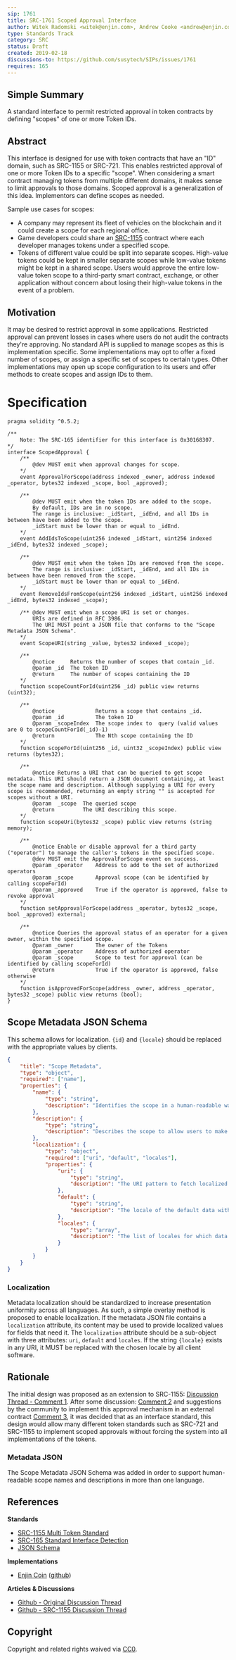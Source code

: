```yaml
---
sip: 1761
title: SRC-1761 Scoped Approval Interface
author: Witek Radomski <witek@enjin.com>, Andrew Cooke <andrew@enjin.com>, James Therien <james@enjin.com>, Eric Binet <eric@enjin.com>
type: Standards Track
category: SRC
status: Draft
created: 2019-02-18
discussions-to: https://github.com/susytech/SIPs/issues/1761
requires: 165
---
```


## Simple Summary

A standard interface to permit restricted approval in token contracts by defining "scopes" of one or more Token IDs.

## Abstract

This interface is designed for use with token contracts that have an "ID" domain, such as SRC-1155 or SRC-721. This enables restricted approval of one or more Token IDs to a specific "scope". When considering a smart contract managing tokens from multiple different domains, it makes sense to limit approvals to those domains. Scoped approval is a generalization of this idea. Implementors can define scopes as needed.

Sample use cases for scopes:

* A company may represent its fleet of vehicles on the blockchain and it could create a scope for each regional office.
* Game developers could share an [SRC-1155](https://github.com/susytech/SIPs/blob/master/SIPS/sip-1155.md) contract where each developer manages tokens under a specified scope.
* Tokens of different value could be split into separate scopes. High-value tokens could be kept in smaller separate scopes while low-value tokens might be kept in a shared scope. Users would approve the entire low-value token scope to a third-party smart contract, exchange, or other application without concern about losing their high-value tokens in the event of a problem.

## Motivation

It may be desired to restrict approval in some applications. Restricted approval can prevent losses in cases where users do not audit the contracts they're approving. No standard API is supplied to manage scopes as this is implementation specific. Some implementations may opt to offer a fixed number of scopes, or assign a specific set of scopes to certain types. Other implementations may open up scope configuration to its users and offer methods to create scopes and assign IDs to them.

# Specification

```solidity
pragma solidity ^0.5.2;

/**
    Note: The SRC-165 identifier for this interface is 0x30168307.
*/
interface ScopedApproval {
    /**
        @dev MUST emit when approval changes for scope.
    */
    event ApprovalForScope(address indexed _owner, address indexed _operator, bytes32 indexed _scope, bool _approved);

    /**
        @dev MUST emit when the token IDs are added to the scope.
        By default, IDs are in no scope.
        The range is inclusive: _idStart, _idEnd, and all IDs in between have been added to the scope.
        _idStart must be lower than or equal to _idEnd.
    */
    event AddIdsToScope(uint256 indexed _idStart, uint256 indexed _idEnd, bytes32 indexed _scope);

    /**
        @dev MUST emit when the token IDs are removed from the scope.
        The range is inclusive: _idStart, _idEnd, and all IDs in between have been removed from the scope.
        _idStart must be lower than or equal to _idEnd.
    */
    event RemoveIdsFromScope(uint256 indexed _idStart, uint256 indexed _idEnd, bytes32 indexed _scope);

    /** @dev MUST emit when a scope URI is set or changes.
        URIs are defined in RFC 3986.
        The URI MUST point a JSON file that conforms to the "Scope Metadata JSON Schema".
    */
    event ScopeURI(string _value, bytes32 indexed _scope);

    /**
        @notice     Returns the number of scopes that contain _id.
        @param _id  The token ID
        @return     The number of scopes containing the ID
    */
    function scopeCountForId(uint256 _id) public view returns (uint32);

    /**
        @notice             Returns a scope that contains _id.
        @param _id          The token ID
        @param _scopeIndex  The scope index to  query (valid values are 0 to scopeCountForId(_id)-1)
        @return             The Nth scope containing the ID
    */
    function scopeForId(uint256 _id, uint32 _scopeIndex) public view returns (bytes32);

    /**
        @notice Returns a URI that can be queried to get scope metadata. This URI should return a JSON document containing, at least the scope name and description. Although supplying a URI for every scope is recommended, returning an empty string "" is accepted for scopes without a URI.
        @param  _scope  The queried scope
        @return         The URI describing this scope.
    */
    function scopeUri(bytes32 _scope) public view returns (string memory);

    /**
        @notice Enable or disable approval for a third party ("operator") to manage the caller's tokens in the specified scope.
        @dev MUST emit the ApprovalForScope event on success.
        @param _operator    Address to add to the set of authorized operators
        @param _scope       Approval scope (can be identified by calling scopeForId)
        @param _approved    True if the operator is approved, false to revoke approval
    */
    function setApprovalForScope(address _operator, bytes32 _scope, bool _approved) external;

    /**
        @notice Queries the approval status of an operator for a given owner, within the specified scope.
        @param _owner       The owner of the Tokens
        @param _operator    Address of authorized operator
        @param _scope       Scope to test for approval (can be identified by calling scopeForId)
        @return             True if the operator is approved, false otherwise
    */
    function isApprovedForScope(address _owner, address _operator, bytes32 _scope) public view returns (bool);
}
```

## Scope Metadata JSON Schema

This schema allows for localization. `{id}` and `{locale}` should be replaced with the appropriate values by clients.

```json
{
    "title": "Scope Metadata",
    "type": "object",
    "required": ["name"],
    "properties": {
        "name": {
            "type": "string",
            "description": "Identifies the scope in a human-readable way.",
        },
        "description": {
            "type": "string",
            "description": "Describes the scope to allow users to make informed approval decisions.",
        },
        "localization": {
            "type": "object",
            "required": ["uri", "default", "locales"],
            "properties": {
                "uri": {
                    "type": "string",
                    "description": "The URI pattern to fetch localized data from. This URI should contain the substring `{locale}` which will be replaced with the appropriate locale value before sending the request."
                },
                "default": {
                    "type": "string",
                    "description": "The locale of the default data within the base JSON"
                },
                "locales": {
                    "type": "array",
                    "description": "The list of locales for which data is available. These locales should conform to those defined in the Unicode Common Locale Data Repository (http://cldr.unicode.org/)."
                }
            }
        }
    }
}
```

### Localization

Metadata localization should be standardized to increase presentation uniformity across all languages. As such, a simple overlay method is proposed to enable localization. If the metadata JSON file contains a `localization` attribute, its content may be used to provide localized values for fields that need it. The `localization` attribute should be a sub-object with three attributes: `uri`, `default` and `locales`. If the string `{locale}` exists in any URI, it MUST be replaced with the chosen locale by all client software.

## Rationale

The initial design was proposed as an extension to SRC-1155: [Discussion Thread - Comment 1](https://github.com/susytech/SIPs/issues/1155#issuecomment-459505728). After some discussion: [Comment 2](https://github.com/susytech/SIPs/issues/1155#issuecomment-460603439) and suggestions by the community to implement this approval mechanism in an external contract [Comment 3](https://github.com/susytech/SIPs/issues/1155#issuecomment-461758755), it was decided that as an interface standard, this design would allow many different token standards such as SRC-721 and SRC-1155 to implement scoped approvals without forcing the system into all implementations of the tokens.

### Metadata JSON

The Scope Metadata JSON Schema was added in order to support human-readable scope names and descriptions in more than one language.

## References

**Standards**
- [SRC-1155 Multi Token Standard](https://github.com/susytech/SIPs/blob/master/SIPS/sip-1155.md)
- [SRC-165 Standard Interface Detection](https://github.com/susytech/SIPs/blob/master/SIPS/sip-165.md)
- [JSON Schema](http://json-schema.org/)

**Implementations**
- [Enjin Coin](https://enjincoin.io) ([github](https://github.com/enjin))

**Articles & Discussions**
- [Github - Original Discussion Thread](https://github.com/susytech/SIPs/issues/1761)
- [Github - SRC-1155 Discussion Thread](https://github.com/susytech/SIPs/issues/1155)

## Copyright
Copyright and related rights waived via [CC0](https://creativecommons.org/publicdomain/zero/1.0/).
